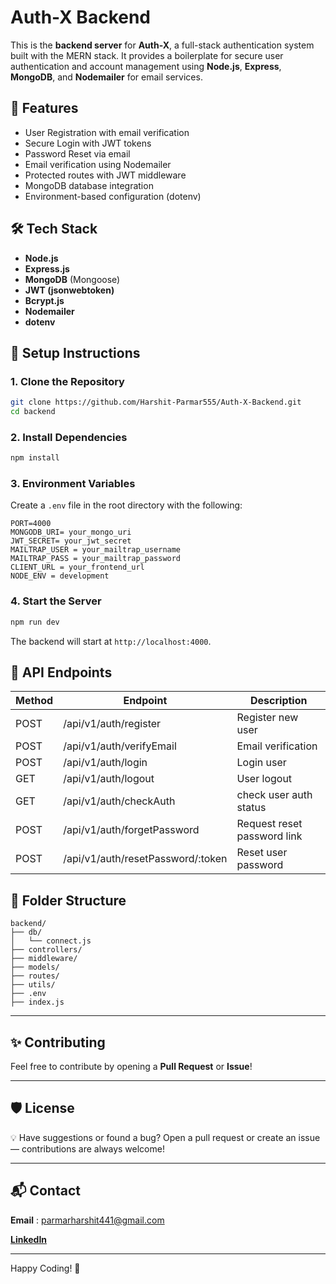 # Auth-X Backend

This is the **backend server** for **Auth-X**, a full-stack authentication system built with the MERN stack. It provides a boilerplate for secure user authentication and account management using **Node.js**, **Express**, **MongoDB**, and **Nodemailer** for email services.

## 📌 Features

- User Registration with email verification
- Secure Login with JWT tokens
- Password Reset via email
- Email verification using Nodemailer
- Protected routes with JWT middleware
- MongoDB database integration
- Environment-based configuration (dotenv)

## 🛠️ Tech Stack

- **Node.js**
- **Express.js**
- **MongoDB** (Mongoose)
- **JWT (jsonwebtoken)**
- **Bcrypt.js**
- **Nodemailer**
- **dotenv**

## 🔧 Setup Instructions

### 1. Clone the Repository

```bash
git clone https://github.com/Harshit-Parmar555/Auth-X-Backend.git
cd backend
```

### 2. Install Dependencies

```bash
npm install
```

### 3. Environment Variables

Create a `.env` file in the root directory with the following:

```env
PORT=4000
MONGODB_URI= your_mongo_uri
JWT_SECRET= your_jwt_secret
MAILTRAP_USER = your_mailtrap_username
MAILTRAP_PASS = your_mailtrap_password
CLIENT_URL = your_frontend_url
NODE_ENV = development
```

### 4. Start the Server

```bash
npm run dev
```

The backend will start at `http://localhost:4000`.

## 📂 API Endpoints

| Method | Endpoint                           | Description                       |
|--------|------------------------------------|-----------------------------------|
| POST   | /api/v1/auth/register              | Register new user                 |
| POST   | /api/v1/auth/verifyEmail           | Email verification                |
| POST   | /api/v1/auth/login                 | Login user                        |
| GET    | /api/v1/auth/logout                | User logout                       |
| GET    | /api/v1/auth/checkAuth             | check user auth status            |
| POST   | /api/v1/auth/forgetPassword        | Request reset password link       |
| POST   | /api/v1/auth/resetPassword/:token  | Reset user password               |

## 📁 Folder Structure

```
backend/
├── db/
│   └── connect.js
├── controllers/
├── middleware/
├── models/
├── routes/
├── utils/
├── .env
├── index.js
```

---

## ✨ Contributing

Feel free to contribute by opening a **Pull Request** or **Issue**!

---

## 🛡️ License

💡 Have suggestions or found a bug? Open a pull request or create an issue — contributions are always welcome!

---

## 📬 Contact

**Email** : parmarharshit441@gmail.com

[**LinkedIn**](https://www.linkedin.com/in/harshit-parmar-47253b282)

---

Happy Coding! 🚀
